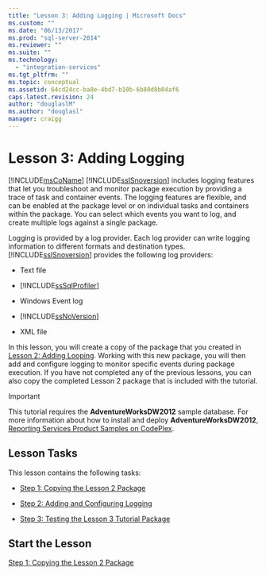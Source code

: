 ```yaml
---
title: "Lesson 3: Adding Logging | Microsoft Docs"
ms.custom: ""
ms.date: "06/13/2017"
ms.prod: "sql-server-2014"
ms.reviewer: ""
ms.suite: ""
ms.technology: 
  - "integration-services"
ms.tgt_pltfrm: ""
ms.topic: conceptual
ms.assetid: 64cd24cc-ba8e-4bd7-b10b-6b80d8b04af6
caps.latest.revision: 24
author: "douglaslM"
ms.author: "douglasl"
manager: craigg
---
```

# Lesson 3: Adding Logging
  [!INCLUDE[msCoName](../includes/msconame-md.md)] [!INCLUDE[ssISnoversion](../includes/ssisnoversion-md.md)] includes logging features that let you troubleshoot and monitor package execution by providing a trace of task and container events. The logging features are flexible, and can be enabled at the package level or on individual tasks and containers within the package. You can select which events you want to log, and create multiple logs against a single package.  
  
 Logging is provided by a log provider. Each log provider can write logging information to different formats and destination types. [!INCLUDE[ssISnoversion](../includes/ssisnoversion-md.md)] provides the following log providers:  
  
-   Text file  
  
-   [!INCLUDE[ssSqlProfiler](../includes/sssqlprofiler-md.md)]  
  
-   Windows Event log  
  
-   [!INCLUDE[ssNoVersion](../includes/ssnoversion-md.md)]  
  
-   XML file  
  
 In this lesson, you will create a copy of the package that you created in [Lesson 2: Adding Looping](lesson-2-adding-looping-with-ssis.md). Working with this new package, you will then add and configure logging to monitor specific events during package execution. If you have not completed any of the previous lessons, you can also copy the completed Lesson 2 package that is included with the tutorial.  
  
> [!IMPORTANT]  
>  This tutorial requires the **AdventureWorksDW2012** sample database. For more information about how to install and deploy **AdventureWorksDW2012**, [Reporting Services Product Samples on CodePlex](http://go.microsoft.com/fwlink/p/?LinkID=52691).  
  
## Lesson Tasks  
 This lesson contains the following tasks:  
  
-   [Step 1: Copying the Lesson 2 Package](lesson-3-1-copying-the-lesson-2-package.md)  
  
-   [Step 2: Adding and Configuring Logging](lesson-3-2-adding-and-configuring-logging.md)  
  
-   [Step 3: Testing the Lesson 3 Tutorial Package](../integration-services/lesson-3-3-testing-the-lesson-3-tutorial-package.md)  
  
## Start the Lesson  
 [Step 1: Copying the Lesson 2 Package](lesson-3-1-copying-the-lesson-2-package.md)  
  
  